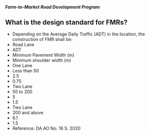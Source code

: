 ##### Farm-to-Market Road Development Program

## What is the design standard for FMRs?


 - Depending on the Average Daily Traffic (ADT) in the location, the construction of FMR shall be:
 -  Road Lane
 - ADT
 - Minimum Pavement Width (m)
 - Minimum shoulder width (m)
 - One Lane
 - Less than 50
 - 2.5
 - 0.75
 - Two Lane
 - 50 to 200
 - 5
 - 1.5
 - Two Lane
 - 200 and above
 - 6.1
 - 1.5
 - Reference: DA AO No. 16 S. 2020
